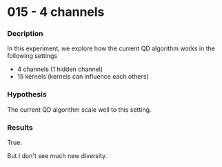 # 015 - 4 channels

### Decription
In this experiment, we explore how the current QD algorithm works in the following settings
- 4 channels (1 hidden channel)
- 15 kernels (kernels can influence each others)

### Hypothesis
The current QD algorithm scale well to this setting.

### Results
True.

But I don't see much new diversity.